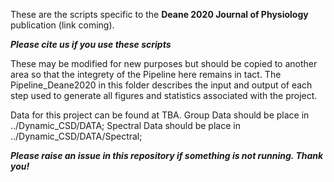 These are the scripts specific to the **Deane 2020 Journal of Physiology** publication (link coming).

***Please cite us if you use these scripts***

These may be modified for new purposes but should be copied to another area so that the integrety of the Pipeline here remains in tact. The Pipeline_Deane2020 in this folder describes the input and output of each step used to generate all figures and statistics associated with the project.

Data for this project can be found at TBA. 
Group Data should be place in ../Dynamic_CSD/DATA;
Spectral Data should be place in ../Dynamic_CSD/DATA/Spectral;

***Please raise an issue in this repository if something is not running. Thank you!***
